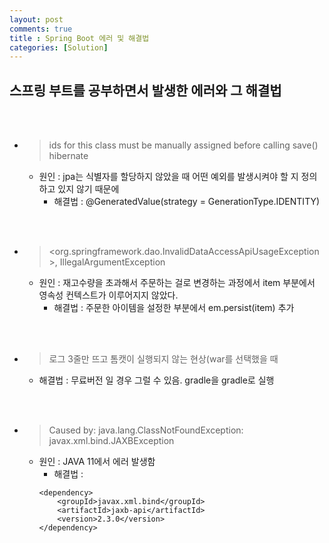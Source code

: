```yaml
---
layout: post
comments: true
title : Spring Boot 에러 및 해결법
categories: [Solution]
---
```




## 스프링 부트를 공부하면서 발생한 에러와 그 해결법

<br>
<br>

 * > ids for this class must be manually assigned before calling save() hibernate
    * 원인 : jpa는 식별자를 할당하지 않았을 때 어떤 예외를 발생시켜야 할 지 정의하고 있지 않기 때문에
        * 해결법 : @GeneratedValue(strategy =  GenerationType.IDENTITY)


<br>
<br>

 * > <org.springframework.dao.InvalidDataAccessApiUsageException>, IllegalArgumentException
    * 원인 : 재고수량을 초과해서 주문하는 걸로 변경하는 과정에서 item 부분에서 영속성 컨텍스트가 이루어지지 않았다.
        * 해결법 : 주문한 아이템을 설정한 부분에서 em.persist(item) 추가

<br>
<br>

* > 로그 3줄만 뜨고 톰캣이 실행되지 않는 현상(war를 선택했을 때
    * 해결법 : 무료버전 일 경우 그럴 수 있음. gradle을 gradle로 실행

<br>
<br>

* > Caused by: java.lang.ClassNotFoundException: javax.xml.bind.JAXBException
    * 원인 : JAVA 11에서 에러 발생함 
        * 해결법 :  
        ```{.html}
        <dependency>
            <groupId>javax.xml.bind</groupId>
            <artifactId>jaxb-api</artifactId>
            <version>2.3.0</version>
        </dependency> 
        ```

